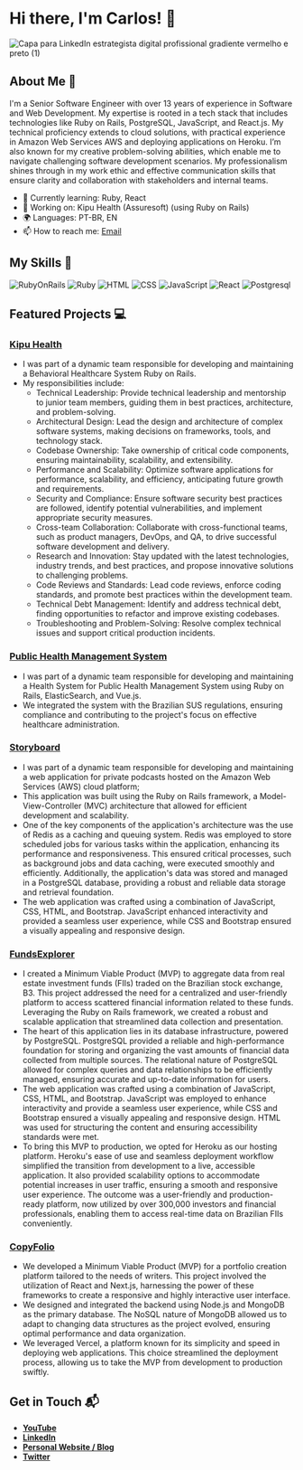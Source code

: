 # Hi there, I'm Carlos! 👋

![Capa para LinkedIn estrategista digital profissional gradiente vermelho e preto (1)](https://github.com/cpeixejr/cpeixejr/assets/38816922/8aa79a20-a011-4091-aba3-84a7bb58478e)


## About Me 🚀

I'm a Senior Software Engineer with over 13 years of experience in Software and Web Development. My expertise is rooted in a tech stack that includes technologies like Ruby on Rails, PostgreSQL, JavaScript, and React.js. My technical proficiency extends to cloud solutions, with practical experience in Amazon Web Services AWS and deploying applications on Heroku. I’m also known for my creative problem-solving abilities, which enable me to navigate challenging software development scenarios. My professionalism shines through in my work ethic and effective communication skills that ensure clarity and collaboration with stakeholders and internal teams.

- 🌱 Currently learning: Ruby, React
- 🔭 Working on: Kipu Health (Assuresoft) (using Ruby on Rails)
- 🌍 Languages: PT-BR, EN
- 📫 How to reach me: [Email](mailto:cpeixejr@gmail.com)

## My Skills 🧠

![RubyOnRails](https://img.shields.io/badge/Ruby_on_Rails-CC0000?style=for-the-badge&logo=ruby-on-rails&logoColor=white)
![Ruby](https://img.shields.io/badge/Ruby-CC342D?style=for-the-badge&logo=ruby&logoColor=white)
![HTML](https://img.shields.io/badge/-HTML-E34F26?style=flat-square&logo=html5&logoColor=white)
![CSS](https://img.shields.io/badge/-CSS-1572B6?style=flat-square&logo=css3&logoColor=white)
![JavaScript](https://img.shields.io/badge/-JavaScript-F7DF1E?style=flat-square&logo=javascript&logoColor=black)
![React](https://img.shields.io/badge/-React-61DAFB?style=flat-square&logo=react&logoColor=black)
![Postgresql](https://img.shields.io/badge/PostgreSQL-316192?style=for-the-badge&logo=postgresql&logoColor=white)

## Featured Projects 💻

### [Kipu Health]([https://om30.com.br/saude-simples/](https://www.kipuhealth.com/))

- I was part of a dynamic team responsible for developing and maintaining a Behavioral Healthcare System Ruby on Rails.
- My responsibilities include:
    - Technical Leadership: Provide technical leadership and mentorship to junior team members, guiding them in best practices, architecture, and problem-solving.
    - Architectural Design: Lead the design and architecture of complex software systems, making decisions on frameworks, tools, and technology stack.
    - Codebase Ownership: Take ownership of critical code components, ensuring maintainability, scalability, and extensibility.
    - Performance and Scalability: Optimize software applications for performance, scalability, and efficiency, anticipating future growth and requirements.
    - Security and Compliance: Ensure software security best practices are followed, identify potential vulnerabilities, and implement appropriate security measures.
    - Cross-team Collaboration: Collaborate with cross-functional teams, such as product managers, DevOps, and QA, to drive successful software development and delivery.
    - Research and Innovation: Stay updated with the latest technologies, industry trends, and best practices, and propose innovative solutions to challenging problems.
    - Code Reviews and Standards: Lead code reviews, enforce coding standards, and promote best practices within the development team.
    - Technical Debt Management: Identify and address technical debt, finding opportunities to refactor and improve existing codebases.
    - Troubleshooting and Problem-Solving: Resolve complex technical issues and support critical production incidents.

### [Public Health Management System](https://om30.com.br/saude-simples/)

- I was part of a dynamic team responsible for developing and maintaining a Health System for Public Health Management System using Ruby on Rails, ElasticSearch, and Vue.js.
- We integrated the system with the Brazilian SUS regulations, ensuring compliance and contributing to the project's focus on effective healthcare administration.

### [Storyboard](https://new.trystoryboard.com/)

- I was part of a dynamic team responsible for developing and maintaining a web application for private podcasts hosted on the Amazon Web Services (AWS) cloud platform;
- This application was built using the Ruby on Rails framework, a Model-View-Controller (MVC) architecture that allowed for efficient development and scalability.
- One of the key components of the application's architecture was the use of Redis as a caching and queuing system. Redis was employed to store scheduled jobs for various tasks within the application, enhancing its performance and responsiveness. This ensured critical processes, such as background jobs and data caching, were executed smoothly and efficiently. Additionally, the application's data was stored and managed in a PostgreSQL database, providing a robust and reliable data storage and retrieval foundation.
- The web application was crafted using a combination of JavaScript, CSS, HTML, and Bootstrap. JavaScript enhanced interactivity and provided a seamless user experience, while CSS and Bootstrap ensured a visually appealing and responsive design.

### [FundsExplorer](https://www.fundsexplorer.com.br/)

- I created a Minimum Viable Product (MVP) to aggregate data from real estate investment funds (FIIs) traded on the Brazilian stock exchange, B3.
This project addressed the need for a centralized and user-friendly platform to access scattered financial information related to these funds. Leveraging the Ruby on Rails framework, we created a robust and scalable application that streamlined data collection and presentation.
- The heart of this application lies in its database infrastructure, powered by PostgreSQL. PostgreSQL provided a reliable and high-performance foundation for storing and organizing the vast amounts of financial data collected from multiple sources. The relational nature of PostgreSQL allowed for complex queries and data relationships to be efficiently managed, ensuring accurate and up-to-date information for users.
- The web application was crafted using a combination of JavaScript, CSS, HTML, and Bootstrap. JavaScript was employed to enhance interactivity and provide a seamless user experience, while CSS and Bootstrap ensured a visually appealing and responsive design. HTML was used for structuring the content and ensuring accessibility standards were met.
- To bring this MVP to production, we opted for Heroku as our hosting platform. Heroku's ease of use and seamless deployment workflow simplified the transition from development to a live, accessible application. It also provided scalability options to accommodate potential increases in user traffic, ensuring a smooth and responsive user experience.
The outcome was a user-friendly and production-ready platform, now utilized by over 300,000 investors and financial professionals, enabling them to access real-time data on Brazilian FIIs conveniently.


### [CopyFolio](https://www.copyfolio.com.br/)

- We developed a Minimum Viable Product (MVP) for a portfolio creation platform tailored to the needs of writers. This project involved the utilization of React and Next.js, harnessing the power of these frameworks to create a responsive and highly interactive user interface.
- We designed and integrated the backend using Node.js and MongoDB as the primary database. The NoSQL nature of MongoDB allowed us to adapt to changing data structures as the project evolved, ensuring optimal performance and data organization.
- We leveraged Vercel, a platform known for its simplicity and speed in deploying web applications. This choice streamlined the deployment process, allowing us to take the MVP from development to production swiftly.


## Get in Touch 📬

- **[YouTube](https://www.youtube.com/channel/UCZkgI6Sc9PRl_lywhD-IbKg)**
- **[LinkedIn](https://www.linkedin.com/in/carlos-peixoto-0a843332)**
- **[Personal Website / Blog](https://cpeixejr.wordpress.com/)**
- **[Twitter](https://twitter.com/cpeixejr)**



